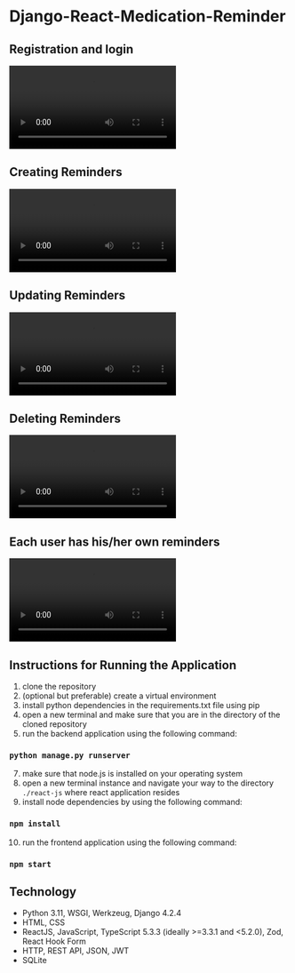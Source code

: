 # Django-React-Medication-Reminder
## Registration and login
<video src="https://github.com/ambientWave/Django-React-Medication-Reminder/assets/140031905/1475c58d-eabd-4be9-b2c1-0e0429553d0a"></video>
## Creating Reminders
<video src="https://github.com/ambientWave/Django-React-Medication-Reminder/assets/140031905/101f5638-32ca-4bc4-8b68-d39262e66b31"></video>
## Updating Reminders
<video src="https://github.com/ambientWave/Django-React-Medication-Reminder/assets/140031905/f688b089-0f22-4e1a-9d77-134ba2ce95f1"></video>
## Deleting Reminders
<video src="https://github.com/ambientWave/Django-React-Medication-Reminder/assets/140031905/7568c064-ced0-4b03-944d-b37df000b7e5"></video>
## Each user has his/her own reminders 
<video src="https://github.com/ambientWave/Django-React-Medication-Reminder/assets/140031905/4754574f-81d4-4e2e-a80d-f51d45ea303b"></video>
## Instructions for Running the Application
1. clone the repository
2. (optional but preferable) create a virtual environment
3. install python dependencies in the requirements.txt file using pip
5. open a new terminal and make sure that you are in the directory of the cloned repository
6. run the backend application using the following command:

### `python manage.py runserver`

7. make sure that node.js is installed on your operating system
8. open a new terminal instance and navigate your way to the directory `./react-js` where react application resides
9. install node dependencies by using the following command:

### `npm install`

10. run the frontend application using the following command:

### `npm start`

## Technology
- Python 3.11, WSGI, Werkzeug, Django 4.2.4
- HTML, CSS
- ReactJS, JavaScript, TypeScript 5.3.3 (ideally >=3.3.1 and <5.2.0), Zod, React Hook Form
- HTTP, REST API, JSON, JWT
- SQLite
